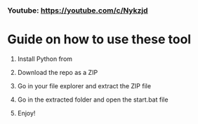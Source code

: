 ### Youtube: https://youtube.com/c/Nykzjd ###
     
# Guide on how to use these tool   
     
1. Install Python from 
  
2. Download the repo as a ZIP 
  
3. Go in your file explorer and extract the ZIP file  
   
4. Go in the extracted folder and open the start.bat file    
 
5. Enjoy!    